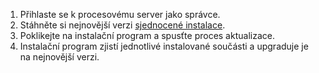 1. Přihlaste se k procesovému server jako správce.
2. Stáhněte si nejnovější verzi [sjednocené instalace](http://aka.ms/unifiedinstaller).
3. Poklikejte na instalační program a spusťte proces aktualizace.
4. Instalační program zjistí jednotlivé instalované součásti a upgraduje je na nejnovější verzi.
